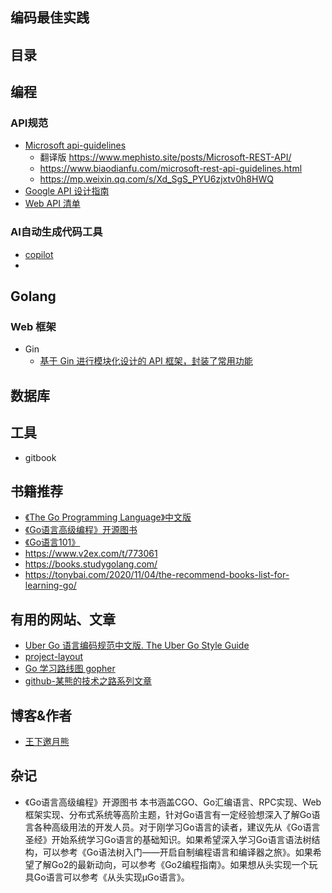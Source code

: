 <!--
change.md

# 2022-09-06

-->

## 编码最佳实践

## 目录

## 编程
### API规范
* [Microsoft api-guidelines](https://github.com/microsoft/api-guidelines)
  * 翻译版 https://www.mephisto.site/posts/Microsoft-REST-API/
  * https://www.biaodianfu.com/microsoft-rest-api-guidelines.html
  * https://mp.weixin.qq.com/s/Xd_SgS_PYU6zjxtv0h8HWQ
* [Google API 设计指南](https://cloud.google.com/apis/design)
* [Web API 清单](https://mathieu.fenniak.net/the-api-checklist/)

### AI自动生成代码工具
* [copilot](https://github.com/features/copilot)
* 

## Golang
### Web 框架
* Gin
  * [基于 Gin 进行模块化设计的 API 框架，封装了常用功能](https://github.com/xinliangnote/go-gin-api)


## 数据库

## 工具
* gitbook

## 书籍推荐
* [《The Go Programming Language》中文版](https://gopl-zh.github.io/)
* [《Go语言高级编程》开源图书](https://github.com/chai2010/advanced-go-programming-book)
* [《Go语言101》](https://github.com/golang101/golang101)
* https://www.v2ex.com/t/773061
* https://books.studygolang.com/
* https://tonybai.com/2020/11/04/the-recommend-books-list-for-learning-go/



## 有用的网站、文章
* [Uber Go 语言编码规范中文版. The Uber Go Style Guide](https://github.com/xxjwxc/uber_go_guide_cn)
* [project-layout](https://github.com/golang-standards/project-layout)
* [Go 学习路线图 gopher](https://github.com/yongxinz/gopher)
* [github-某熊的技术之路系列文章](https://github.com/wx-chevalier/Developer-Zero-To-Mastery)

## 博客&作者
* [王下邀月熊](https://segmentfault.com/u/wx_chevalier)

## 杂记
* 《Go语言高级编程》开源图书
本书涵盖CGO、Go汇编语言、RPC实现、Web框架实现、分布式系统等高阶主题，针对Go语言有一定经验想深入了解Go语言各种高级用法的开发人员。对于刚学习Go语言的读者，建议先从《Go语言圣经》开始系统学习Go语言的基础知识。如果希望深入学习Go语言语法树结构，可以参考《Go语法树入门——开启自制编程语言和编译器之旅》。如果希望了解Go2的最新动向，可以参考《Go2编程指南》。如果想从头实现一个玩具Go语言可以参考《从头实现µGo语言》。
